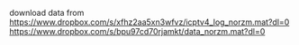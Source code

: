 download data from 
https://www.dropbox.com/s/xfhz2aa5xn3wfvz/icptv4_log_norzm.mat?dl=0
https://www.dropbox.com/s/bpu97cd70rjamkt/data_norzm.mat?dl=0
